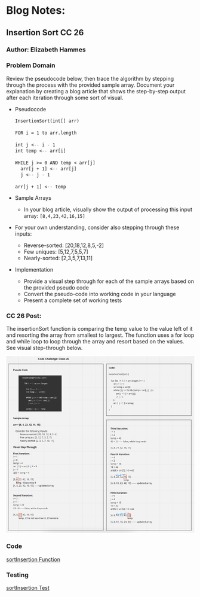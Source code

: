 # Blog Notes:

## Insertion Sort CC 26

### Author: Elizabeth Hammes

### Problem Domain

Review the pseudocode below, then trace the algorithm by stepping through the process with the provided sample array. Document your explanation by creating a blog article that shows the step-by-step output after each iteration through some sort of visual.  

- Pseudocode

      InsertionSort(int[] arr)

      FOR i = 1 to arr.length

      int j <-- i - 1
      int temp <-- arr[i]

      WHILE j >= 0 AND temp < arr[j]
        arr[j + 1] <-- arr[j]
        j <-- j - 1

      arr[j + 1] <-- temp

- Sample Arrays
  - In your blog article, visually show the output of processing this input array: `[8,4,23,42,16,15]`

- For your own understanding, consider also stepping through these inputs:
  - Reverse-sorted: [20,18,12,8,5,-2]
  - Few uniques: [5,12,7,5,5,7]
  - Nearly-sorted: [2,3,5,7,13,11]
- Implementation
  - Provide a visual step through for each of the sample arrays based on the provided pseudo code
  - Convert the pseudo-code into working code in your language
  - Present a complete set of working tests

### CC 26 Post:

The insertionSort function is comparing the temp value to the value left of it and resorting the array from smallest to largest. The function uses a for loop and while loop to loop through the array and resort based on the values. See visual step-through below.

![visual](./public/img/cc-26.jpg)

### Code

[sortInsertion Function](./index.js)

### Testing

[sortInsertion Test](./insertion.test.js)